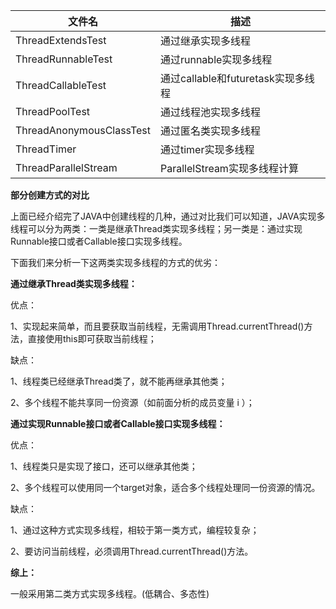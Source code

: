 | 文件名                   | 描述                               |
| ------------------------ | ---------------------------------- |
| ThreadExtendsTest        | 通过继承实现多线程                 |
| ThreadRunnableTest       | 通过runnable实现多线程             |
| ThreadCallableTest       | 通过callable和futuretask实现多线程 |
| ThreadPoolTest           | 通过线程池实现多线程               |
| ThreadAnonymousClassTest | 通过匿名类实现多线程               |
| ThreadTimer              | 通过timer实现多线程                |
| ThreadParallelStream     | ParallelStream实现多线程计算       |





**部分创建方式的对比**

上面已经介绍完了JAVA中创建线程的几种，通过对比我们可以知道，JAVA实现多线程可以分为两类：一类是继承Thread类实现多线程；另一类是：通过实现Runnable接口或者Callable接口实现多线程。

下面我们来分析一下这两类实现多线程的方式的优劣：

**通过继承Thread类实现多线程：**

优点：

1、实现起来简单，而且要获取当前线程，无需调用Thread.currentThread()方法，直接使用this即可获取当前线程；

缺点：

1、线程类已经继承Thread类了，就不能再继承其他类；

2、多个线程不能共享同一份资源（如前面分析的成员变量 i ）；

**通过实现Runnable接口或者Callable接口实现多线程：**

优点：

1、线程类只是实现了接口，还可以继承其他类；

2、多个线程可以使用同一个target对象，适合多个线程处理同一份资源的情况。

缺点：

1、通过这种方式实现多线程，相较于第一类方式，编程较复杂；

2、要访问当前线程，必须调用Thread.currentThread()方法。



**综上：**

一般采用第二类方式实现多线程。(低耦合、多态性)